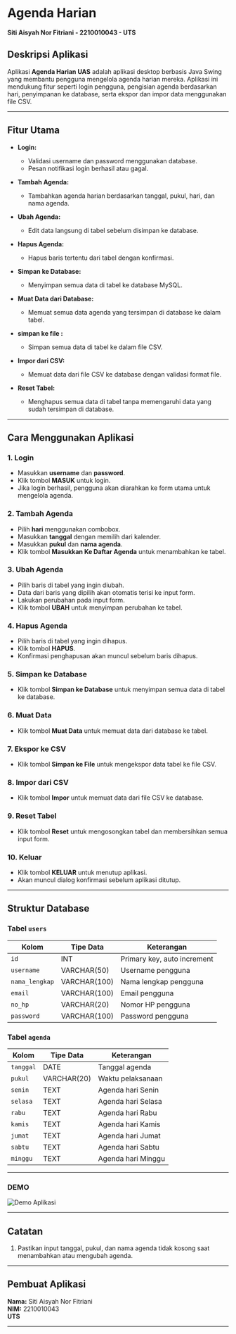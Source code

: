 # Agenda Harian 
**Siti Aisyah Nor Fitriani - 2210010043 - UTS**

## Deskripsi Aplikasi
Aplikasi **Agenda Harian UAS** adalah aplikasi desktop berbasis Java Swing yang membantu pengguna mengelola agenda harian mereka. Aplikasi ini mendukung fitur seperti login pengguna, pengisian agenda berdasarkan hari, penyimpanan ke database, serta ekspor dan impor data menggunakan file CSV.

---

## Fitur Utama

- **Login:**
  - Validasi username dan password menggunakan database.
  - Pesan notifikasi login berhasil atau gagal.

- **Tambah Agenda:**
  - Tambahkan agenda harian berdasarkan tanggal, pukul, hari, dan nama agenda.

- **Ubah Agenda:**
  - Edit data langsung di tabel sebelum disimpan ke database.

- **Hapus Agenda:**
  - Hapus baris tertentu dari tabel dengan konfirmasi.

- **Simpan ke Database:**
  - Menyimpan semua data di tabel ke database MySQL.

- **Muat Data dari Database:**
  - Memuat semua data agenda yang tersimpan di database ke dalam tabel.

- **simpan ke file  :**
  - Simpan semua data di tabel ke dalam file CSV.

- **Impor dari CSV:**
  - Memuat data dari file CSV ke database dengan validasi format file.

- **Reset Tabel:**
  - Menghapus semua data di tabel tanpa memengaruhi data yang sudah tersimpan di database.

---

## Cara Menggunakan Aplikasi

### 1. Login
- Masukkan **username** dan **password**.
- Klik tombol **MASUK** untuk login.
- Jika login berhasil, pengguna akan diarahkan ke form utama untuk mengelola agenda.

### 2. Tambah Agenda
- Pilih **hari** menggunakan combobox.
- Masukkan **tanggal** dengan memilih dari kalender.
- Masukkan **pukul** dan **nama agenda**.
- Klik tombol **Masukkan Ke Daftar Agenda** untuk menambahkan ke tabel.

### 3. Ubah Agenda
- Pilih baris di tabel yang ingin diubah.
- Data dari baris yang dipilih akan otomatis terisi ke input form.
- Lakukan perubahan pada input form.
- Klik tombol **UBAH** untuk menyimpan perubahan ke tabel.

### 4. Hapus Agenda
- Pilih baris di tabel yang ingin dihapus.
- Klik tombol **HAPUS**.
- Konfirmasi penghapusan akan muncul sebelum baris dihapus.

### 5. Simpan ke Database
- Klik tombol **Simpan ke Database** untuk menyimpan semua data di tabel ke database.

### 6. Muat Data
- Klik tombol **Muat Data** untuk memuat data dari database ke tabel.

### 7. Ekspor ke CSV
- Klik tombol **Simpan ke File** untuk mengekspor data tabel ke file CSV.

### 8. Impor dari CSV
- Klik tombol **Impor** untuk memuat data dari file CSV ke database.

### 9. Reset Tabel
- Klik tombol **Reset** untuk mengosongkan tabel dan membersihkan semua input form.

### 10. Keluar
- Klik tombol **KELUAR** untuk menutup aplikasi.
- Akan muncul dialog konfirmasi sebelum aplikasi ditutup.

---

## Struktur Database

### Tabel `users`
| Kolom          | Tipe Data     | Keterangan               |
|----------------|---------------|--------------------------|
| `id`           | INT           | Primary key, auto increment |
| `username`     | VARCHAR(50)   | Username pengguna        |
| `nama_lengkap` | VARCHAR(100)  | Nama lengkap pengguna    |
| `email`        | VARCHAR(100)  | Email pengguna           |
| `no_hp`        | VARCHAR(20)   | Nomor HP pengguna        |
| `password`     | VARCHAR(100)  | Password pengguna        |

### Tabel `agenda`
| Kolom   | Tipe Data | Keterangan                |
|---------|-----------|-------------------------  |
| `tanggal` | DATE      | Tanggal agenda          |
| `pukul`   | VARCHAR(20) | Waktu pelaksanaan     |
| `senin`   | TEXT      | Agenda hari Senin       |
| `selasa`  | TEXT      | Agenda hari Selasa      |
| `rabu`    | TEXT      | Agenda hari Rabu        |
| `kamis`   | TEXT      | Agenda hari Kamis       |
| `jumat`   | TEXT      | Agenda hari Jumat       |
| `sabtu`   | TEXT      | Agenda hari Sabtu       |
| `minggu`  | TEXT      | Agenda hari Minggu      |

---
### DEMO
![Demo Aplikasi](img/UTS.gif)

---
## Catatan
1. Pastikan input tanggal, pukul, dan nama agenda tidak kosong saat menambahkan atau mengubah agenda.

---

## Pembuat Aplikasi
**Nama:** Siti Aisyah Nor Fitriani  
**NIM:** 2210010043  
**UTS** 

---


